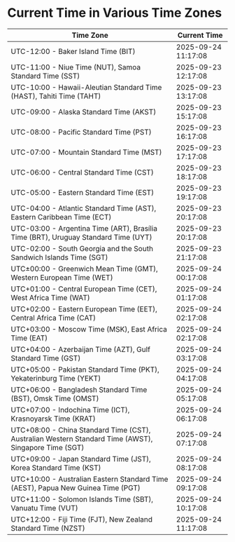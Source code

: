 # Current Time in Various Time Zones

| Time Zone | Current Time |
|-----------|--------------|
| UTC-12:00 - Baker Island Time (BIT) | 2025-09-24 11:17:08 |
| UTC-11:00 - Niue Time (NUT), Samoa Standard Time (SST) | 2025-09-23 12:17:08 |
| UTC-10:00 - Hawaii-Aleutian Standard Time (HAST), Tahiti Time (TAHT) | 2025-09-23 13:17:08 |
| UTC-09:00 - Alaska Standard Time (AKST) | 2025-09-23 15:17:08 |
| UTC-08:00 - Pacific Standard Time (PST) | 2025-09-23 16:17:08 |
| UTC-07:00 - Mountain Standard Time (MST) | 2025-09-23 17:17:08 |
| UTC-06:00 - Central Standard Time (CST) | 2025-09-23 18:17:08 |
| UTC-05:00 - Eastern Standard Time (EST) | 2025-09-23 19:17:08 |
| UTC-04:00 - Atlantic Standard Time (AST), Eastern Caribbean Time (ECT) | 2025-09-23 20:17:08 |
| UTC-03:00 - Argentina Time (ART), Brasília Time (BRT), Uruguay Standard Time (UYT) | 2025-09-23 20:17:08 |
| UTC-02:00 - South Georgia and the South Sandwich Islands Time (SGT) | 2025-09-23 21:17:08 |
| UTC±00:00 - Greenwich Mean Time (GMT), Western European Time (WET) | 2025-09-24 00:17:08 |
| UTC+01:00 - Central European Time (CET), West Africa Time (WAT) | 2025-09-24 01:17:08 |
| UTC+02:00 - Eastern European Time (EET), Central Africa Time (CAT) | 2025-09-24 02:17:08 |
| UTC+03:00 - Moscow Time (MSK), East Africa Time (EAT) | 2025-09-24 02:17:08 |
| UTC+04:00 - Azerbaijan Time (AZT), Gulf Standard Time (GST) | 2025-09-24 03:17:08 |
| UTC+05:00 - Pakistan Standard Time (PKT), Yekaterinburg Time (YEKT) | 2025-09-24 04:17:08 |
| UTC+06:00 - Bangladesh Standard Time (BST), Omsk Time (OMST) | 2025-09-24 05:17:08 |
| UTC+07:00 - Indochina Time (ICT), Krasnoyarsk Time (KRAT) | 2025-09-24 06:17:08 |
| UTC+08:00 - China Standard Time (CST), Australian Western Standard Time (AWST), Singapore Time (SGT) | 2025-09-24 07:17:08 |
| UTC+09:00 - Japan Standard Time (JST), Korea Standard Time (KST) | 2025-09-24 08:17:08 |
| UTC+10:00 - Australian Eastern Standard Time (AEST), Papua New Guinea Time (PGT) | 2025-09-24 09:17:08 |
| UTC+11:00 - Solomon Islands Time (SBT), Vanuatu Time (VUT) | 2025-09-24 10:17:08 |
| UTC+12:00 - Fiji Time (FJT), New Zealand Standard Time (NZST) | 2025-09-24 11:17:08 |
